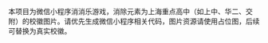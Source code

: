 <!-- Use this file to provide workspace-specific custom instructions to Copilot. For more details, visit https://code.visualstudio.com/docs/copilot/copilot-customization#_use-a-githubcopilotinstructionsmd-file -->

本项目为微信小程序消消乐游戏，消除元素为上海重点高中（如上中、华二、交附）的校徽图片。请优先生成微信小程序相关代码，图片资源请使用占位图，后续可替换为真实校徽。
